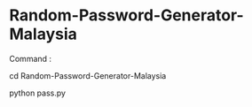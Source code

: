 # Random-Password-Generator-Malaysia
Command :

cd Random-Password-Generator-Malaysia

python pass.py
